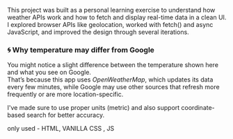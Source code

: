 This project was built as a personal learning exercise to understand how weather APIs work and how to fetch and display real-time data in a clean UI.  
I explored browser APIs like geolocation, worked with fetch() and async JavaScript, and improved the design through several iterations.

### 🌀 Why temperature may differ from Google

You might notice a slight difference between the temperature shown here and what you see on Google.  
That’s because this app uses *OpenWeatherMap*, which updates its data every few minutes, while Google may use other sources that refresh more frequently or are more location-specific.

I've made sure to use proper units (metric) and also support coordinate-based search for better accuracy.

only used - HTML, 
            VANILLA CSS ,
            JS
